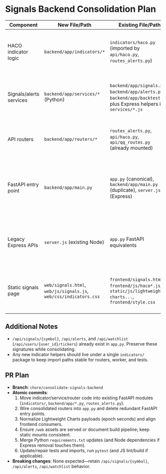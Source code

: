 # Signals Backend Consolidation Plan

| Component | New File/Path | Existing File/Path | Proposed Action | Notes / Risks |
|-----------|---------------|--------------------|-----------------|---------------|
| HACO indicator logic | `backend/app/indicators/*` | `indicators/haco.py` (imported by `api/haco.py`, `routes_alerts.py`) | **Reuse existing** indicator module; export a single `indicators` package and delete duplicate copy once imports updated. | Existing tests (`tests/test_haco.py`) cover `indicators/haco.py`. Duplicating risks divergence and extra maintenance. |
| Signals/alerts services | `backend/app/services/*` (Python) | `backend/app/signals.py`, `backend/app/alerts.py`, `backend/app/backtest.py`, plus Express helpers in `services/*.js` | **Move new code into existing modules** (`backend/app/signals.py` & friends) instead of a parallel services tree. | Keeps FastAPI + alert worker using one implementation; ensure async HTTP clients share TTL caches already configured in `app.py`. |
| API routers | `backend/app/routers/*` | `routes_alerts.py`, `api/haco.py`, `api/qq_routes.py` (already mounted) | **Reuse existing routers**; extend them with new endpoints if needed. | Adding another router tree will require duplicate dependency wiring (DB sessions, background tasks). |
| FastAPI entry point | `backend/app/main.py` | `app.py` (canonical), `backend/app/main.py` (duplicate), `server.js` (Express) | **Adopt `app.py` as single FastAPI app**; migrate any unique logic from `backend/app/main.py` before deleting it. | `app.py` already mounts templates, static assets, routers, scheduler. Removing duplicates prevents double table creation/startup side effects. |
| Legacy Express APIs | `server.js` (existing Node) | `app.py` FastAPI equivalents | **Fold Express-only routes into FastAPI** then retire Node server. | Ensure MySQL access patterns (pool vs SQLAlchemy) are mapped; keep Discord bot or other Node utilities unaffected. |
| Static signals page | `web/signals.html`, `web/js/signals.js`, `web/css/indicators.css` | `frontend/signals.html`, `frontend/js/haco*.js`, `static/js/lightweight-charts...`, `frontend/style.css` | **Reuse existing `frontend/` assets**; if new design is required, update files in place. | FastAPI/Express currently only mount `frontend/` and `static/`; a new `web/` folder would not be served without additional mounts. |

## Additional Notes
- `/api/signals/{symbol}`, `/api/alerts`, and `/api/watchlist` (`/api/users/{user_id}/tickers`) already exist in `app.py`. Preserve these signatures while consolidating.
- Any new indicator helpers should live under a single `indicators/` package to keep import paths stable for routers, worker, and tests.

## PR Plan
- **Branch**: `chore/consolidate-signals-backend`
- **Atomic commits**:
  1. Move indicator/service/router code into existing FastAPI modules (`indicators/`, `backend/app/*.py`, `routes_alerts.py`).
  2. Wire consolidated routers into `app.py` and delete redundant FastAPI entry points.
  3. Normalize Lightweight Charts payloads (epoch seconds) and align frontend consumers.
  4. Ensure `/web` assets are served or document build pipeline; keep static mounts consistent.
  5. Merge Python `requirements.txt` updates (and Node dependencies if Express removal touches them).
  6. Update/repair tests and imports, run `pytest` (and JS lint/build if applicable).
- **Breaking changes**: None expected—retain `/api/signals/{symbol}`, `/api/alerts`, `/api/watchlist` behavior.
